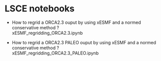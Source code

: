 # LSCE notebooks

* How to regrid a ORCA2.3 ouput by using xESMF and a normed conservative method ?
<br>xESMF_regridding_ORCA2.3.ipynb

* How to regrid a ORCA2.3 PALEO ouput by using xESMF and a normed conservative method ?
<br>xESMF_regridding_ORCA2.3_PALEO.ipynb


